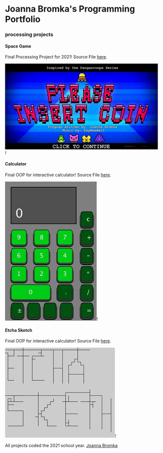 # Joanna Bromka's Programming Portfolio

### processing projects

#### Space Game
Final Processing Project for 2021! Source File [here](https://github.com/dizzycake/PROGRAMMINGPORTFOLIO2021/tree/gh-pages/src/Space_Game_take_2).

![Space Game](https://github.com/dizzycake/PROGRAMMINGPORTFOLIO2021/blob/gh-pages/images/gamescreenshot.png)!


#### Calculator
Final OOP for interactive calculator! Source File [here](https://github.com/dizzycake/PROGRAMMINGPORTFOLIO2021/tree/gh-pages/src/Calculator).

![Calculator](https://github.com/dizzycake/PROGRAMMINGPORTFOLIO2021/blob/gh-pages/images/calc%20screenshot.jpg?raw=true)!


#### Etcha Sketch
Final OOP for interactive calculator! Source File [here](https://github.com/dizzycake/PROGRAMMINGPORTFOLIO2021/blob/gh-pages/src/Sketch). 

![Etcha Sketch](https://github.com/dizzycake/PROGRAMMINGPORTFOLIO2021/blob/gh-pages/images/sketch%20screenshot.jpg?raw=true)!

All projects coded the 2021 school year. [Joanna Bromka](mailto:jmbromka@gmail.com)
